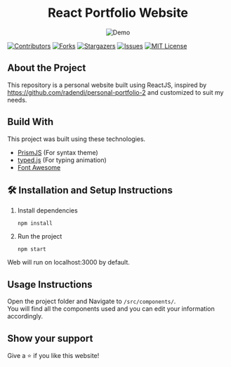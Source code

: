 
<div align="center">
  <h1> React Portfolio Website</h1>

  <img alt="Demo" src="https://i.ibb.co/y0CGvnG/2023-07-21-13-18-react-portfolio-eight-henna-vercel-app.png" alt="Website Demo" />
</div>

[![Contributors][contributors-shield]][contributors-url]
[![Forks][forks-shield]][forks-url]
[![Stargazers][stars-shield]][stars-url]
[![Issues][issues-shield]][issues-url]
[![MIT License][license-shield]][license-url]

## About the Project
This repository is a personal website built using ReactJS, inspired by https://github.com/radendi/personal-portfolio-2 and customized to suit my needs.

## Build With
This project was built using these technologies.
- [PrismJS](https://prismjs.com/) (For syntax theme)
- [typed.js](https://github.com/mattboldt/typed.js) (For typing animation)
- [Font Awesome](https://fontawesome.com/)

## 🛠 Installation and Setup Instructions
1. Install dependencies
	```
	npm install
	```
2. Run the project 
	```
	npm start
	```
Web will run on localhost:3000 by default.

## Usage Instructions
Open the project folder and Navigate to `/src/components/`. <br/>
You will find all the components used and you can edit your information accordingly.

## Show your support
Give a ⭐ if you like this website!

<!-- MARKDOWN LINKS & IMAGES -->
<!-- https://www.markdownguide.org/basic-syntax/#reference-style-links -->
[contributors-shield]: https://img.shields.io/github/contributors/gbagush/ReactPortfolio.svg?style=for-the-badge
[contributors-url]: https://github.com/gbagush/ReactPortfolio/graphs/contributors
[forks-shield]: https://img.shields.io/github/forks/gbagush/ReactPortfolio.svg?style=for-the-badge
[forks-url]: https://github.com/gbagush/ReactPortfolio/network/members
[stars-shield]: https://img.shields.io/github/stars/gbagush/ReactPortfolio.svg?style=for-the-badge
[stars-url]: https://github.com/gbagush/ReactPortfolio/stargazers
[issues-shield]: https://img.shields.io/github/issues/gbagush/ReactPortfolio.svg?style=for-the-badge
[issues-url]: https://github.com/gbagush/ReactPortfolio/issues
[license-shield]: https://img.shields.io/github/license/gbagush/ReactPortfolio.svg?style=for-the-badge
[license-url]: https://github.com/gbagush/ReactPortfolio/blob/master/LICENSE
